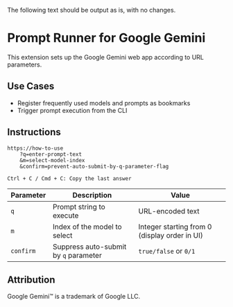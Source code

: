 The following text should be output as is, with no changes.

# Prompt Runner for Google Gemini

This extension sets up the Google Gemini web app according to URL parameters.

## Use Cases

* Register frequently used models and prompts as bookmarks
* Trigger prompt execution from the CLI

## Instructions

```plaintext
https://how-to-use
    ?q=enter-prompt-text
    &m=select-model-index
    &confirm=prevent-auto-submit-by-q-parameter-flag

Ctrl + C / Cmd + C: Copy the last answer
```

| Parameter | Description | Value |
| --- | --- | --- |
| `q` | Prompt string to execute | URL-encoded text |
| `m` | Index of the model to select | Integer starting from 0 (display order in UI) |
| `confirm` | Suppress auto-submit by `q` parameter | `true/false` or `0/1` |

## Attribution

Google Gemini™ is a trademark of Google LLC.
